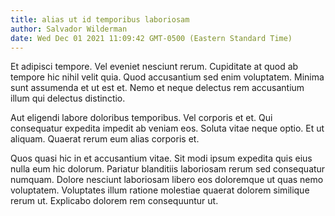 ```yaml
---
title: alias ut id temporibus laboriosam
author: Salvador Wilderman
date: Wed Dec 01 2021 11:09:42 GMT-0500 (Eastern Standard Time)
---
```

Et adipisci tempore. Vel eveniet nesciunt rerum. Cupiditate at quod ab tempore hic nihil velit quia. Quod accusantium sed enim voluptatem. Minima sunt assumenda et ut est et. Nemo et neque delectus rem accusantium illum qui delectus distinctio.

 Aut eligendi labore doloribus temporibus. Vel corporis et et. Qui consequatur expedita impedit ab veniam eos. Soluta vitae neque optio. Et ut aliquam. Quaerat rerum eum alias corporis et.

 Quos quasi hic in et accusantium vitae. Sit modi ipsum expedita quis eius nulla eum hic dolorum. Pariatur blanditiis laboriosam rerum sed consequatur numquam. Dolore nesciunt laboriosam libero eos doloremque ut quas nemo voluptatem. Voluptates illum ratione molestiae quaerat dolorem similique rerum ut. Explicabo dolorem rem consequuntur ut.